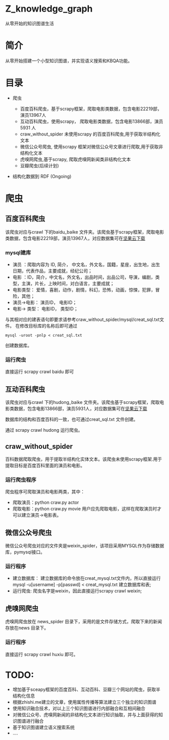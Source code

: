 # Z_knowledge_graph
从零开始的知识图谱生活

# 简介
从零开始搭建一个小型知识图谱，并实现语义搜索和KBQA功能。<br>

# 目录

* 爬虫
    * 百度百科爬虫，基于scrapy框架，爬取电影类数据，包含电影22219部，演员13967人    
    * 互动百科爬虫，使用scrapy， 爬取电影类数据，包含电影13866部，演员5931 人
    * craw_without_spider 未使用scrapy 的百度百科爬虫,用于获取半结构化文本    
    * 微信公众号爬虫, 使用scrapy 框架对微信公众号文章进行爬取,用于获取非结构化文本    
    * 虎嗅网爬虫,基于scrapy, 爬取虎嗅网新闻类非结构化文本   
    * 豆瓣爬虫(后续计划)    

* 结构化数据到 RDF (Ongoing)

# 爬虫

## 百度百科爬虫

该爬虫对应与crawl 下的baidu_baike 文件夹。该爬虫基于scrapy框架，爬取电影类数据，包含电影22219部，演员13967人，对应数据集可在[坚果云下载](https://www.jianguoyun.com/p/Dfga9AgQq_6CBxiw8Go)

### mysql建库
* 演员 ：爬取内容为 ID, 简介， 中文名，外文名，国籍，星座，出生地，出生日期，代表作品，主要成就，经纪公司；  
* 电影 ：ID，简介，中文名，外文名，出品时间，出品公司，导演，编剧，类型，主演，片长，上映时间，对白语言，主要成就；  
* 电影类型： 爱情，喜剧，动作，剧情，科幻，恐怖，动画，惊悚，犯罪，冒险，其他； 
* 演员->电影： 演员ID， 电影ID； 
* 电影-> 类型： 电影ID， 类型ID；

与其相对应的建表语句即要求请参考craw_without_spider/mysql/creat_sql.txt文件。 在修改目标库的名称后即可通过
```
mysql -uroot -pnlp < creat_sql.txt
```
创建数据库。

### 运行爬虫
直接运行 scrapy crawl baidu 即可

## 互动百科爬虫 

该爬虫对应与crawl 下的hudong_baike 文件夹。该爬虫基于scrapy框架，爬取电影类数据，包含电影13866部，演员5931人，对应数据集可在[坚果云下载](https://www.jianguoyun.com/p/Db3wsKQQq_6CBxi7tGs)

数据库的结构和百度百科的一致，也可通过creat_sql.txt 文件创建。    

通过 scrapy crawl hudong 运行爬虫。

## craw_without_spider

百科数据爬取爬虫，用于提取半结构化实体文本。该爬虫未使用scrapy框架.用于提取目标是百度百科里面的演员和电影。


### 运行爬虫程序
爬虫程序可爬取演员和电影两类，其中：  
* 爬取演员：python craw.py actor 
* 爬取电影：python craw.py movie 
用户应先爬取电影，这样在爬取演员时才可以建立演员->电影表。

## 微信公众号爬虫
微信公众号爬虫对应的文件夹是weixin_spider，该项目采用MYSQL作为存储数据库，pymysql接口。

### 运行程序

* 建立数据库： 建立数据库的命令放在creat_mysql.txt文件内，所以直接运行 mysql -u[username] -p[passwd] < creat_mysql.txt 建立数据库和表; 
* 运行爬虫: 爬虫名字是weixin，因此直接运行scrapy crawl weixin;  

## 虎嗅网爬虫
虎嗅网爬虫放在 news_spider 目录下，采用的是文件存储方式，爬取下来的新闻存放在news 目录下。

### 运行程序

直接运行 scrapy crawl huxiu 即可。



# TODO:
* 增加基于sceapy框架的百度百科、互动百科、豆瓣三个网站的爬虫，获取半结构化信息    
* 根据zhishi.me建立的文章，使用属性传播等算法建立三个独立的知识图谱    
* 使用知识融合技术，对以上三个知识图谱进行内部融合和互相间融合    
* 对微信公众号、虎嗅网新闻的非结构化文本进行知识抽取，并与上面获得的知识图谱进行融合    
* 基于知识图谱建立语义搜索系统    
* ....
